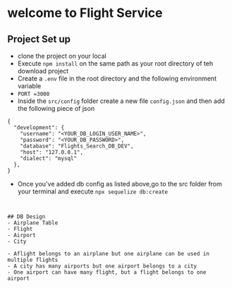 # welcome to Flight Service 

## Project Set up

- clone the project on your local 
- Execute `npm install` on the same path as your root directory of teh download project 
- Create a `.env` file in the root directory and the following environment variable 
- `PORT =3000` 
- Inside the `src/config` folder create a new file `config.json` and then add the following piece of json


```
{
  "development": {
    "username": "<YOUR_DB_LOGIN_USER_NAME>",
    "password": "<YOUR_DB_PASSWORD>",
    "database": "Flights_Search_DB_DEV",
    "host": "127.0.0.1",
    "dialect": "mysql"
  },
}
```
- Once you've added db config as listed above,go to the src folder from your terminal and execute `npx sequelize db:create`
```


## DB Design 
- Airplane Table 
- Flight 
- Airport 
- City 

- Aflight belongs to an airplane but one airplane can be used in multiple flights 
- A city has many airports but one airport belongs to a city 
- One airport can have many flight, but a flight belongs to one airport 